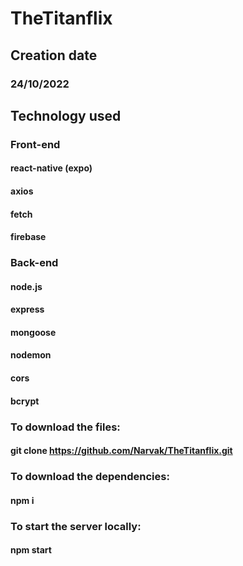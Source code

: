 # TheTitanflix

## Creation date
### 24/10/2022

## Technology used
### Front-end
#### react-native (expo)
#### axios
#### fetch
#### firebase
### Back-end
#### node.js
#### express
#### mongoose
#### nodemon
#### cors
#### bcrypt


### To download the files:
#### git clone https://github.com/Narvak/TheTitanflix.git

### To download the dependencies:
#### npm i

### To start the server locally:
#### npm start
